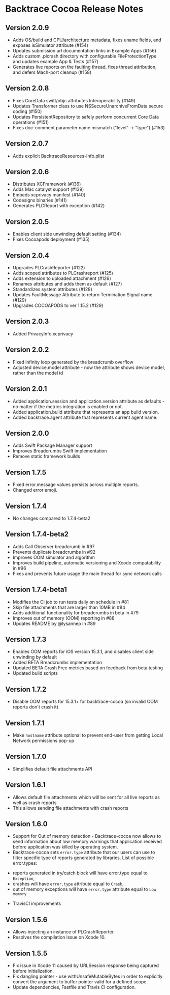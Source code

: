 # Backtrace Cocoa Release Notes

## Version 2.0.9
- Adds OS/build and CPU/architecture metadata, fixes uname fields, and exposes isSimulator attribute (#154)
- Updates submission url documentation links in Example Apps (#156)
- Adds custom .plcrash directory with configurable FileProtectionType and updates example App & Tests (#157)
- Generates live reports on the faulting thread, fixes thread attribution, and defers Mach-port cleanup (#158)

## Version 2.0.8
- Fixes CoreData swift/objc attributes Interoperability (#149)
- Updates Transformer class to use NSSecureUnarchiveFromData secure coding (#150)
- Updates PersistentRepository to safely perform concurrent Core Data operations (#151)
- Fixes doc-comment parameter name mismatch ("level" → "type") (#153)

## Version 2.0.7
- Adds explicit BacktraceResources-Info.plist

## Version 2.0.6
- Distributes XCFramework (#136)
- Adds Mac catalyst support (#139)
- Embeds xcprivacy manifest (#140)
- Codesigns binaries (#141)
- Generates PLCReport with exception (#142)

## Version 2.0.5
- Enables client side unwinding default setting (#134)
- Fixes Cocoapods deployment (#135)

## Version 2.0.4
- Upgrades PLCrashReporter (#122)
- Adds scoped attributes to PLCrashreport (#125)
- Adds extension to uploaded attachment (#126)
- Renames attributes and adds them as default (#127)
- Standardizes system attributes (#128)
- Updates FaultMessage Attribute to return Termination Signal name (#129)
- Upgrades COCOAPODS to ver 1.15.2 (#129)

## Version 2.0.3
- Added PrivacyInfo.xcprivacy

## Version 2.0.2
- Fixed infinity loop generated by the breadcrumb overflow
- Adjusted device.model attribute - now the attribute shows device model, rather than the model id

## Version 2.0.1
- Added application.session and application.version attribute as defaults - no matter if the metrics integration is enabled or not.
- Added application.build attribute that represents an app build version.
- Added backtrace.agent attribute that represents current agent name.

## Version 2.0.0
- Adds Swift Package Manager support
- Improves Breadcrumbs Swift implementation
- Remove static framework builds

## Version 1.7.5
- Fixed error.message values persists across multiple reports.
- Changed error emoji.

## Version 1.7.4
- No changes compared to 1.7.4-beta2

## Version 1.7.4-beta2
- Adds Call Observer breadcrumb in #97
- Prevents duplicate breadcrumbs in #92
- Improves OOM simulator and algorithm
- Improves build pipeline, automatic versioning and Xcode compatability in #96
- Fixes and prevents future usage the main thread for sync network calls

## Version 1.7.4-beta1
- Modifies the CI job to run tests daily on schedule in #81
- Skip file attachments that are larger than 10MB in #84
- Adds additional functionality for breadcrumbs in beta in #79
- Improves out of memory (OOM) reporting in #88 
- Updates README by @lysannep in #89

## Version 1.7.3
- Enables OOM reports for iOS version 15.3.1, and disables client side unwinding by default
- Added BETA Breadcrumbs implementation
- Updated BETA Crash Free metrics based on feedback from beta testing
- Updated build scripts

## Version 1.7.2
- Disable OOM reports for 15.3.1+ for backtrace-cocoa (so invalid OOM reports don't crash it)

## Version 1.7.1
- Make `hostname` attribute optional to prevent end-user from getting Local Network permissions pop-up

## Version 1.7.0
- Simplifies default file attachments API

## Version 1.6.1
- Allows default file attachments which will be sent for all live reports as well as crash reports
- This allows sending file attachments with crash reports

## Version 1.6.0
- Support for Out of memory detection - Backtrace-cocoa now allows to send information about low memory warnings that application received before application was killed by operating system.
- Backtrace-cocoa sets `error.type` attribute that our users can use to filter specific type of reports generated by libraries. List of possible error.types:
* reports generated in try/catch block will have error.type equal to `Exception`,
* crashes will have `error.type` attribute equal to `Crash`,
* out of memory exceptions will have `error.type` attribute equal to `Low memory`
- TravisCI improvements

## Version 1.5.6

- Allows injecting an instance of PLCrashReporter.
- Resolves the compilation issue on Xcode 10.

## Version 1.5.5
- Fix issue in Xcode 11 caused by URLSession response being captured before initialization.
- Fix dangling pointer - use withUnsafeMutableBytes in order to explicitly convert the argument to buffer pointer valid for a defined scope.
- Update dependencies, Fastfile and Travis CI configuration.
